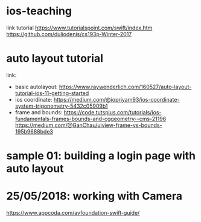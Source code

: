 # ios-teaching
link tutorial
https://www.tutorialspoint.com/swift/index.htm
https://github.com/duliodenis/cs193p-Winter-2017

# auto layout tutorial
link:
  - basic autolayout: https://www.raywenderlich.com/160527/auto-layout-tutorial-ios-11-getting-started
  - ios coordinate: https://medium.com/@iopriyam93/ios-coordinate-system-trigonometry-5432c05909b1
  - frame and bounds: https://code.tutsplus.com/tutorials/ios-fundamentals-frames-bounds-and-cggeometry--cms-21196
  https://medium.com/@GanChau/uiview-frame-vs-bounds-195b9688bde3
# sample 01: building a login page with auto layout


# 25/05/2018: working with Camera
https://www.appcoda.com/avfoundation-swift-guide/
